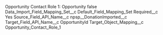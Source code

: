 <?xml version="1.0" encoding="UTF-8"?>
<CustomMetadata xmlns="http://soap.sforce.com/2006/04/metadata" xmlns:xsi="http://www.w3.org/2001/XMLSchema-instance" xmlns:xsd="http://www.w3.org/2001/XMLSchema">
    <label>Opportunity Contact Role 1: Opportunity</label>
    <protected>false</protected>
    <values>
        <field>Data_Import_Field_Mapping_Set__c</field>
        <value xsi:type="xsd:string">Default_Field_Mapping_Set</value>
    </values>
    <values>
        <field>Required__c</field>
        <value xsi:type="xsd:string">Yes</value>
    </values>
    <values>
        <field>Source_Field_API_Name__c</field>
        <value xsi:type="xsd:string">npsp__DonationImported__c</value>
    </values>
    <values>
        <field>Target_Field_API_Name__c</field>
        <value xsi:type="xsd:string">OpportunityId</value>
    </values>
    <values>
        <field>Target_Object_Mapping__c</field>
        <value xsi:type="xsd:string">Opportunity_Contact_Role_1</value>
    </values>
</CustomMetadata>
